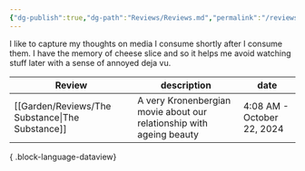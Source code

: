 ```yaml
---
{"dg-publish":true,"dg-path":"Reviews/Reviews.md","permalink":"/reviews/reviews/","hide":true,"hideInGraph":true,"tags":["sitemap"],"updated":"2024-10-22T04:11:13.924+01:00"}
---
```



I like to capture my thoughts on media I consume shortly after I consume them. I have the memory of cheese slice and so it helps me avoid watching stuff later with a sense of annoyed deja vu.

| Review                                             | description                                                          | date                       |
| -------------------------------------------------- | -------------------------------------------------------------------- | -------------------------- |
| [[Garden/Reviews/The Substance\|The Substance]] | A very Kronenbergian movie about our relationship with ageing beauty | 4:08 AM - October 22, 2024 |

{ .block-language-dataview}